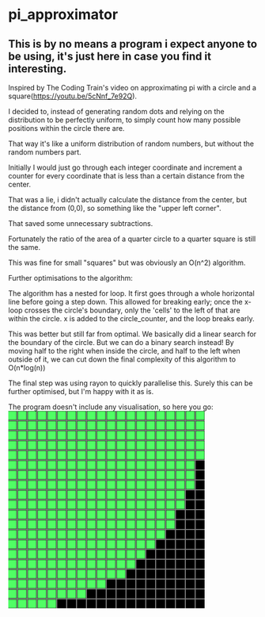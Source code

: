 # pi_approximator

## This is by no means a program i expect anyone to be using, it's just here in case you find it interesting.

Inspired by The Coding Train's video on approximating pi with a circle and a square(https://youtu.be/5cNnf_7e92Q).

I decided to, instead of generating random dots and relying on the distribution to be perfectly uniform, to simply count how many possible positions within the circle there are.

That way it's like a uniform distribution of random numbers, but without the random numbers part.

Initially I would just go through each integer coordinate and increment a counter for every coordinate that is less than a certain distance from the center.

That was a lie, i didn't actually calculate the distance from the center, but the distance from (0,0), so something like the "upper left corner".

That saved some unnecessary subtractions.

Fortunately the ratio of the area of a quarter circle to a quarter square is still the same.

This was fine for small "squares" but was obviously an O(n^2) algorithm.

Further optimisations to the algorithm:


The algorithm has a nested for loop. It first goes through a whole horizontal line before going a step down.
This allowed for breaking early; once the x-loop crosses the circle's boundary, only the 'cells' to the left of that are within the circle.
x is added to the circle_counter, and the loop breaks early.

This was better but still far from optimal.
We basically did a linear search for the boundary of the circle.
But we can do a binary search instead!
By moving half to the right when inside the circle, and half to the left when outside of it, we can cut down the final complexity of this algorithm to O(n*log(n))

The final step was using rayon to quickly parallelise this.
Surely this can be further optimised, but I'm happy with it as is.


The program doesn't include any visualisation, so here you go:
![image of circle grid](./circle_grid.png)